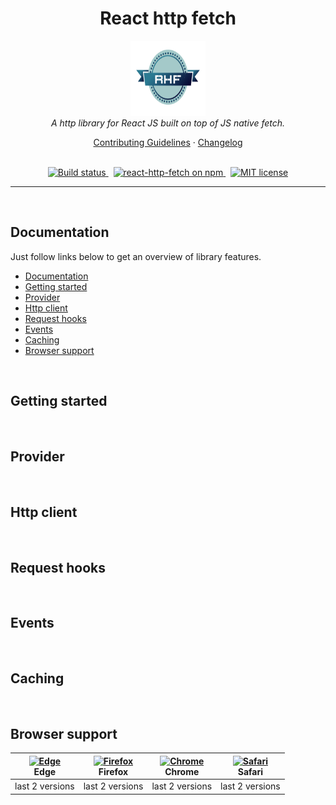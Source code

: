<h1 align="center">React http fetch</h1>

<p align="center">
  <img src="assets/img/react-http-fetch-logo.png" alt="react-http-fetch logo" width="120px" height="120px"/>
  <br>
  <i>A http library for React JS built on top of JS native fetch.</i>
  <br>
</p>

<p align="center">
  <a href="CONTRIBUTING.md">Contributing Guidelines</a>
  ·
  <a href="CHANGELOG.md">Changelog</a>
  <br>
  <br>
</p>

<p align="center">
  <a href="https://github.com/nebarf/react-http-fetch/actions/workflows/status-check.yml">
    <img src="https://github.com/nebarf/react-http-fetch/actions/workflows/status-check.yml/badge.svg" alt="Build status" />
  </a>&nbsp;
  <a href="https://www.npmjs.com/react-http-fetch">
    <img src="https://img.shields.io/npm/v/react-http-fetch.svg?logo=npm&logoColor=fff&label=NPM+package&color=limegreen" alt="react-http-fetch on npm" />
  </a>&nbsp;
  <a href="http://opensource.org/licenses/MIT">
    <img src="https://img.shields.io/npm/l/react-http-fetch.svg?color=lime-green" alt="MIT license" />
  </a>
</p>

<hr>
<br>

## Documentation

Just follow links below to get an overview of library features.
- [Documentation](#documentation)
- [Getting started](#getting-started)
- [Provider](#provider)
- [Http client](#http-client)
- [Request hooks](#request-hooks)
- [Events](#events)
- [Caching](#caching)
- [Browser support](#browser-support)

<br>

## Getting started

<br>

## Provider

<br>

## Http client

<br>

## Request hooks

<br>

## Events

<br>

## Caching

<br>

## Browser support
| [<img src="https://raw.githubusercontent.com/alrra/browser-logos/master/src/edge/edge_48x48.png" alt="Edge" width="24px" height="24px" />](http://gotbahn.github.io/browsers-support-badges/)</br>Edge | [<img src="https://raw.githubusercontent.com/alrra/browser-logos/master/src/firefox/firefox_48x48.png" alt="Firefox" width="24px" height="24px" />](http://gotbahn.github.io/browsers-support-badges/)</br>Firefox | [<img src="https://raw.githubusercontent.com/alrra/browser-logos/master/src/chrome/chrome_48x48.png" alt="Chrome" width="24px" height="24px" />](http://gotbahn.github.io/browsers-support-badges/)</br>Chrome | [<img src="https://raw.githubusercontent.com/alrra/browser-logos/master/src/safari/safari_48x48.png" alt="Safari" width="24px" height="24px" />](http://gotbahn.github.io/browsers-support-badges/)</br>Safari |
| --------- | --------- | --------- | --------- |
| last 2 versions| last 2 versions| last 2 versions| last 2 versions
